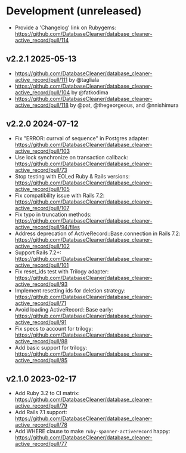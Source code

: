 # Development (unreleased)

* Provide a 'Changelog' link on Rubygems: https://github.com/DatabaseCleaner/database_cleaner-active_record/pull/114

## v2.2.1 2025-05-13

* https://github.com/DatabaseCleaner/database_cleaner-active_record/pull/111 by @tagliala
* https://github.com/DatabaseCleaner/database_cleaner-active_record/pull/104 by @fatkodima
* https://github.com/DatabaseCleaner/database_cleaner-active_record/pull/118 by @pat, @thegeorgeous, and @nnishimura

## v2.2.0 2024-07-12

* Fix "ERROR:  currval of sequence" in Postgres adapter: https://github.com/DatabaseCleaner/database_cleaner-active_record/pull/103
* Use lock synchronize on transaction callback: https://github.com/DatabaseCleaner/database_cleaner-active_record/pull/73
* Stop testing with EOLed Ruby & Rails versions: https://github.com/DatabaseCleaner/database_cleaner-active_record/pull/105
* Fix compatibility issue with Rails 7.2: https://github.com/DatabaseCleaner/database_cleaner-active_record/pull/107
* Fix typo in truncation methods: https://github.com/DatabaseCleaner/database_cleaner-active_record/pull/94/files
* Address deprecation of ActiveRecord::Base.connection in Rails 7.2: https://github.com/DatabaseCleaner/database_cleaner-active_record/pull/102
* Support Rails 7.2+: https://github.com/DatabaseCleaner/database_cleaner-active_record/pull/101
* Fix reset_ids test with Trilogy adapter: https://github.com/DatabaseCleaner/database_cleaner-active_record/pull/93
* Implement resetting ids for deletion strategy: https://github.com/DatabaseCleaner/database_cleaner-active_record/pull/71
* Avoid loading ActiveRecord::Base early: https://github.com/DatabaseCleaner/database_cleaner-active_record/pull/91
* Fix specs to account for trilogy: https://github.com/DatabaseCleaner/database_cleaner-active_record/pull/88
* Add basic support for trilogy: https://github.com/DatabaseCleaner/database_cleaner-active_record/pull/85

## v2.1.0 2023-02-17

* Add Ruby 3.2 to CI matrix: https://github.com/DatabaseCleaner/database_cleaner-active_record/pull/79
* Add Rails 7.1 support: https://github.com/DatabaseCleaner/database_cleaner-active_record/pull/78
* Add WHERE clause to make `ruby-spanner-activerecord` happy: https://github.com/DatabaseCleaner/database_cleaner-active_record/pull/77
